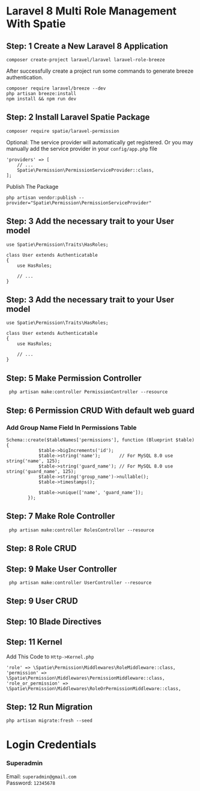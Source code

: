 # Laravel 8 Multi Role Management With Spatie

## Step: 1 Create a New Laravel 8 Application
`composer create-project laravel/laravel laravel-role-breeze`

After successfully create a project run some commands to generate breeze authentication.
```
composer require laravel/breeze --dev
php artisan breeze:install
npm install && npm run dev 
```

## Step: 2 Install Laravel Spatie Package
```
composer require spatie/laravel-permission
```
Optional: The service provider will automatically get registered. Or you may manually add the service provider in your `config/app.php` file

```
'providers' => [
    // ...
    Spatie\Permission\PermissionServiceProvider::class,
];
```

Publish The Package

```
php artisan vendor:publish --provider="Spatie\Permission\PermissionServiceProvider"
```

## Step: 3 Add the necessary trait to your User model
```
use Spatie\Permission\Traits\HasRoles;

class User extends Authenticatable
{
    use HasRoles;

    // ...
}
```

## Step: 3 Add the necessary trait to your User model
```
use Spatie\Permission\Traits\HasRoles;

class User extends Authenticatable
{
    use HasRoles;

    // ...
}
```

## Step: 5 Make Permission Controller 

```
 php artisan make:controller PermissionController --resource
```

## Step: 6 Permission CRUD With default web guard
### Add Group Name Field In Permissions Table
```
Schema::create($tableNames['permissions'], function (Blueprint $table) {
            $table->bigIncrements('id');
            $table->string('name');       // For MySQL 8.0 use string('name', 125);
            $table->string('guard_name'); // For MySQL 8.0 use string('guard_name', 125);
            $table->string('group_name')->nullable();
            $table->timestamps();

            $table->unique(['name', 'guard_name']);
        });
```

## Step: 7 Make Role Controller 

```
 php artisan make:controller RolesController --resource
```

## Step: 8 Role CRUD

## Step: 9 Make User Controller 

```
 php artisan make:controller UserController --resource
```

## Step: 9 User CRUD

## Step: 10 Blade Directives

## Step: 11 Kernel
Add This Code to `Http->Kernel.php`
```
'role' => \Spatie\Permission\Middlewares\RoleMiddleware::class,
'permission' => \Spatie\Permission\Middlewares\PermissionMiddleware::class,
'role_or_permission' => \Spatie\Permission\Middlewares\RoleOrPermissionMiddleware::class,
```
## Step: 12 Run Migration

`php artisan migrate:fresh --seed`

# Login Credentials

### Superadmin
Email: `superadmin@gmail.com`\
Password: `12345678`

